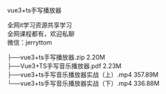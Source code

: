 vue3+ts手写播放器

全网it学习资源共享学习<br>全网课程都有，欢迎私聊<br>微信：jerryttom<br>

├──vue3+ts手写播放器.zip 2.20M<br> ├──Vue3+TS手写音乐播放器.pdf 2.23M<br> ├──vue3+ts手写音乐播放器实战（上）.mp4 357.89M<br> └──vue3+ts手写音乐播放器实战（下）.mp4 336.88M